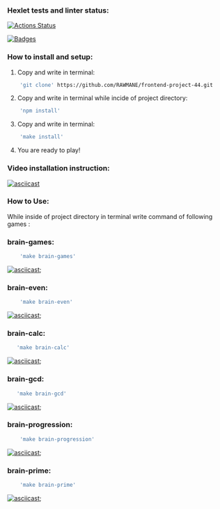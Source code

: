 ### Hexlet tests and linter status:
[![Actions Status](https://github.com/RAWMANE/frontend-project-44/workflows/hexlet-check/badge.svg)](https://github.com/RAWMANE/frontend-project-44/actions)

[![Badges](https://api.codeclimate.com/v1/badges/769b7b913bdb4f834bf7/maintainability)](https://codeclimate.com/github/RAWMANE/frontend-project-44)

### How to install and setup:
1. Copy and write in terminal:
```sh
    'git clone' https://github.com/RAWMANE/frontend-project-44.git
```
2. Copy and write in terminal while incide of project directory:
```sh
    'npm install'
```
3. Copy and write in terminal:
```sh
    'make install'
```
4. You are ready to play!

### Video installation instruction:
[![asciicast](https://asciinema.org/a/XvNBPJYPHC4i1FYPzUQwMWB2P.svg)](https://asciinema.org/a/XvNBPJYPHC4i1FYPzUQwMWB2P)

### How to Use:
While inside of project directory in terminal write command of following games :

### brain-games:
```sh
    'make brain-games'
```
[![asciicast](https://asciinema.org/a/dQxB7i5Y84OFwWZLdKoODIk22.svg)](https://asciinema.org/a/dQxB7i5Y84OFwWZLdKoODIk22);

### brain-even:
```sh
    'make brain-even'
```
[![asciicast](https://asciinema.org/a/JhEh3G3v4f1LSLiC6lPDmXFjR.svg)](https://asciinema.org/a/JhEh3G3v4f1LSLiC6lPDmXFjR);

### brain-calc:
```sh
   'make brain-calc'
```
[![asciicast](https://asciinema.org/a/J1G138aqEtybY0wS8Ani6Ev6Y.svg)](https://asciinema.org/a/J1G138aqEtybY0wS8Ani6Ev6Y);

### brain-gcd:
```sh
   'make brain-gcd'
```
[![asciicast](https://asciinema.org/a/YwEBOEDeYVPmam3RkBSxz77o8.svg)](https://asciinema.org/a/YwEBOEDeYVPmam3RkBSxz77o8);

### brain-progression:
```sh
    'make brain-progression'
```
[![asciicast](https://asciinema.org/a/vO5IdOXgd7Dfm3gkl6hPVhCuc.svg)](https://asciinema.org/a/vO5IdOXgd7Dfm3gkl6hPVhCuc);

### brain-prime:
```sh
    'make brain-prime'
```
[![asciicast](https://asciinema.org/a/3eXOsmJoGz0HS6sriTWFZ8uRs.svg)](https://asciinema.org/a/3eXOsmJoGz0HS6sriTWFZ8uRs);